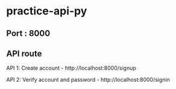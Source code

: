 # practice-api-py

## Port : 8000

## API route
API 1: Create account - http://localhost:8000/signup

API 2: Verify account and password - http://localhost:8000/signin
